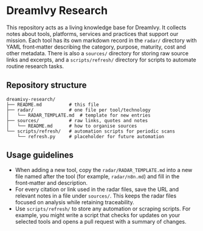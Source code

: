 # DreamIvy Research

This repository acts as a living knowledge base for DreamIvy.  It collects notes about tools, platforms, services and practices that support our mission.  Each tool has its own markdown record in the `radar/` directory with YAML front‑matter describing the category, purpose, maturity, cost and other metadata.  There is also a `sources/` directory for storing raw source links and excerpts, and a `scripts/refresh/` directory for scripts to automate routine research tasks.

## Repository structure

```
dreamivy-research/
├── README.md          # this file
├── radar/             # one file per tool/technology
│   └── RADAR_TEMPLATE.md  # template for new entries
├── sources/           # raw links, quotes and notes
│   └── README.md      # how to organise sources
└── scripts/refresh/   # automation scripts for periodic scans
    └── refresh.py     # placeholder for future automation
```

## Usage guidelines

* When adding a new tool, copy the `radar/RADAR_TEMPLATE.md` into a new file named after the tool (for example, `radar/n8n.md`) and fill in the front‑matter and description.
* For every citation or link used in the radar files, save the URL and relevant notes in a file under `sources/`.  This keeps the radar files focused on analysis while retaining traceability.
* Use `scripts/refresh/` to store any automation or scraping scripts.  For example, you might write a script that checks for updates on your selected tools and opens a pull request with a summary of changes.

